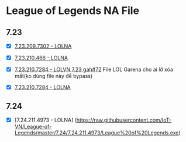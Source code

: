 # League of Legends NA File

## 7.23

- [x] [7.23.209.7302 - LOLNA](https://raw.githubusercontent.com/IoT-VN/League-of-Legends/master/7.23/7.23.209.7302/League%20of%20Legends.exe)

- [x] [7.23.210.466 - LOLNA](https://raw.githubusercontent.com/IoT-VN/League-of-Legends/master/7.23/7.23.210.466/League%20of%20Legends.exe)

- [x] [7.23.210.7284 - LOLVN 7.23 gah#72](https://raw.githubusercontent.com/IoT-VN/League-of-Legends/master/7.23/7.23.210.7284/League%20of%20Legends.exe) File LOL Garena cho ai lỡ xóa mất(ko dùng file này để bypass)

- [x] [7.23.210.7284 - LOLNA](https://raw.githubusercontent.com/IoT-VN/League-of-Legends/master/7.23/7.23.210.7284_LOL%20NA/League%20of%20Legends.exe)

## 7.24

- [x] [7.24.211.4973 - LOLNA] (https://raw.githubusercontent.com/IoT-VN/League-of-Legends/master/7.24/7.24.211.4973/League%20of%20Legends.exe)


